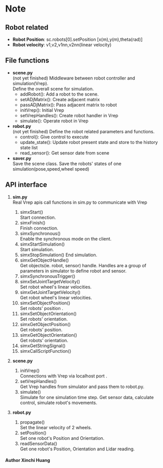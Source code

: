 # Note

## Robot related 

+ **Robot Position**:  sc.robots[0].setPosition [x(m),y(m),theta(rad)]
+ **Robot velocity**: v1,v2,v1nn,v2nn(linear velocity)
## File functions
+ **scene.py**  
(not yet finished) Middleware between robot controller and simulation(Vrep).  
Define the overall scene for simulation.  
    + addRobot(): Add a robot to the scene. 
    + setADjMatrix(): Create adjacent matrix
    + passADjMatrix(): Pass adjacent matrix to robot
    + initVrep(): Initial Vrep
    + setVrepHandles(): Create robot handler in Vrep
    + simulate(): Operate robot in Vrep
+ **robot.py**  
(not yet finished) Define the robot related parameters and functions.  
    + control(): Give control to execute
    + update_state(): Update robot present state and store to the history state list
    + read_sensor(): Get sensor date from scene
+ **saver.py**  
Save the scene class. Save the robots' states of one simulation(pose,speed,wheel speed)
## API interface

1. **sim.py**  
    Real Vrep apis call functions in sim.py to communicate with Vrep
    1. simxStart()  
       Start connection.
    2. simxFinish()  
       Finish connection.
    3. simxSynchronous()  
       Enable the synchronous mode on the client.
    4. simxStartSimulation()  
       Start simulation.
    5. simxStopSimulation()
       End simulation.
    6. simxGetObjectHandle()  
       Get objects(ie. robot, sensor) handle.
       Handles are a group of parameters in simulator to define robot and sensor.
    7. simxSynchronousTrigger()
    8. simxSetJointTargetVelocity()  
       Set robot wheel's linear velocities.
    9. simxGetJointTargetVelocity()  
       Get robot wheel's linear velocities.
    10. simxSetObjectPosition()  
        Set robots' position .
    11. simxSetObjectOrientation()  
        Set robots' orientation.
    12. simxGetObjectPosition()  
        Get robots' position.
    13. simxGetObjectOrientation()  
        Get robots' orientation.
    14. simxGetStringSignal()  
    15. simxCallScriptFunction()
    
2. **scene.py**
    1. initVrep()  
        Connections with Vrep via localhost port  .
    2. setVrepHandles()  
        Get Vrep handles from simulator and pass them to robot.py.      
    3. simulate()  
        Simulate for one simulation time step. 
        Get sensor data, calculate control, simulate robot's movements.
3. **robot.py**
    1. propagate()  
        Set the linear velocity of 2 wheels.
    2. setPosition()  
        Set one robot's Position and Orientation.
    3. readSensorData()  
        Get one robot's Position, Orientation and Lidar reading.



#### Author Xinchi Huang





